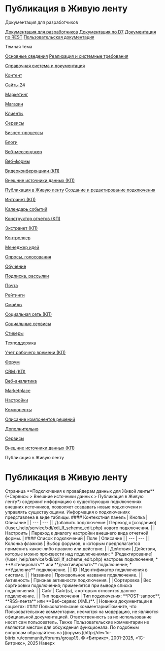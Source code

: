 # Публикация в Живую ленту

Документация для разработчиков

[Документация для разработчиков](https://dev.1c-bitrix.ru/api_help/)
[Документация по D7](https://dev.1c-bitrix.ru/api_d7/)
[Документация по REST](https://dev.1c-bitrix.ru/rest_help/)
[Пользовательская документация](https://dev.1c-bitrix.ru/user_help/)

Темная тема

[Основные сведения](/user_help/index.php)
[Реализация и системные требования](/user_help/reqintro.php)

[Справочная система и документация](/user_help/help/index.php)

[Контент](/user_help/content/index.php)

[Сайты 24](/user_help/sites24/index.php)

[Маркетинг](/user_help/marketing/index.php)

[Магазин](/user_help/store/index.php)

[Клиенты](/user_help/clients/index.php)

[Сервисы](/user_help/service/index.php)

[Бизнес-процессы](/user_help/service/bizproc/index.php)

[Блоги](/user_help/service/blogs/index.php)

[Веб-мессенджер](/user_help/service/im/index.php)

[Веб-формы](/user_help/service/form/index.php)

[Видеоконференциии (КП)](/user_help/service/video/index.php)

[Внешние источники данных (КП)](/user_help/service/xdi/index.php)

[Публикация в Живую ленту](/user_help/service/xdi/xdi_lf_scheme_list.php)
[Создание и редактирование подключения](/user_help/service/xdi/xdi_lf_scheme_edit.php)

[Интранет (КП)](/user_help/service/intranet/index.php)

[Календарь событий](/user_help/service/event_calendar/index.php)

[Конструктор отчетов (КП)](/user_help/service/report/index.php)

[Экстранет (КП)](/user_help/service/extranet/index.php)

[Контроллер](/user_help/service/controller/index.php)

[Менеджер идей](/user_help/service/idea/index.php)

[Опросы, голосования](/user_help/service/vote/index.php)

[Обучение](/user_help/service/learning/index.php)

[Подписка, рассылки](/user_help/service/subscribe/index.php)

[Почта](/user_help/service/mail/index.php)

[Рейтинги](/user_help/service/rating/index.php)

[Смайлы](/user_help/service/smile/index.php)

[Социальная сеть (КП)](/user_help/service/socialnetwork/index.php)

[Социальные сервисы](/user_help/service/socialservices/index.php)

[Стикеры](/user_help/service/stickers/index.php)

[Техподдержка](/user_help/service/support/index.php)

[Учет рабочего времени (КП)](/user_help/service/timeman/index.php)

[Форум](/user_help/service/forum/index.php)

[CRM (КП)](/user_help/service/crm/index.php)

[Веб-аналитика](/user_help/statistic/index.php)

[Marketplace](/user_help/marketplace/index.php)

[Настройки](/user_help/settings/index.php)

[Компоненты](/user_help/components/index.php)

[Описание компонентов решений](/user_help/description_decisions/index.php)

[Дополнительно](/user_help/additional/index.php)

[Сервисы](/user_help/service/index.php)

[Внешние источники данных (КП)](/user_help/service/xdi/index.php)

Публикация в Живую ленту

# Публикация в Живую ленту

<!--
<h4 id="topictoctitle">В этом разделе
- [Контекстная панель](#menu)
- [Список форумов](#list)
--!>

Страница **Подключения к провайдерам данных для Живой ленты** (*Сервисы > Внешние источники данных > Публикация в Живую ленту*) содержит информацию о существующих подключениях внешних источников, позволяет создавать новые подключени и управлять существующими. Информация о подключениях представлена в виде таблицы.

#### Контекстная панель

| Кнопка | Описание |
| --- | --- |
| Добавить подключение | Переход к [созданию](/user_help/service/xdi/xdi_lf_scheme_edit.php) нового подключения. |
| Настроить | Переход к диалогу настройки внешнего вида отчетной формы. |

#### Список подключений

| Поле | Описание |
| --- | --- |
| Колонка флажков | Выбор форумов, к которым предполагается применить какое-либо правило или действие. |
| Действия | Действия, которые можно произвести над подключениями:  * [Редактирование](/user_help/service/xdi/xdi_lf_scheme_edit.php) настроек подключения; * **Активировать** или **деактивировать** подключение; * **Удаление** подключение. |
| ID | Идентификатор подключения в системе. |
| Название | Произвольное название подключение. |
| Активность | Признак активности подключения. |
| Сортировка | Вес сортировки подключения; применяется при выводе списка подключений. |
| Сайт | Сайт(ы), к которым относится данное подключение. |
| Тип подключения | Тип подключения: **POST-запрос**, **RSS-лента** или **Веб-сервис (XML)**. |

Новинки документации в соцсетях:

#### Пользовательские комментарииПомните, что Пользовательские комментарии, несмотря на модерацию, не являются официальной документацией. Ответственность за их использование несет сам пользователь. Также Пользовательские комментарии не являются местом для обсуждения функционала. По подобным вопросам обращайтесь на [форумы](http://dev.1c-bitrix.ru/community/forums/group1/).

© «Битрикс», 2001-2025, «1С-Битрикс», 2025

Наверх